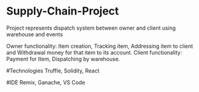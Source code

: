 # Supply-Chain-Project

Project represents dispatch system between owner and client using warehouse and events

Owner functionality: Item creation, Tracking item, Addressing item to client and Withdrawal money for that item to its account.
Client functionality: Payment for Item, Dispatching by warehouse.

#Technologies
Truffle, Solidity, React

#IDE
Remix, Ganache, VS Code
